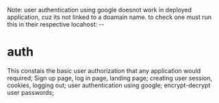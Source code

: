 Note: user authentication using google doesnot work in deployed application, cuz its not linked to a doamain name.
to check one must run this in their respective locahost: --

# auth
This constais the basic user authorization that any application would required;
Sign up page, log in page, landing page;
creating user session, cookies, logging out;
user authentication using google;
encrypt-decrypt user passwords; 


